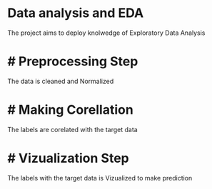 # Data analysis and EDA

The project aims to deploy knolwedge of Exploratory Data Analysis 
#


# # Preprocessing Step

The data is cleaned and Normalized


# # Making Corellation

The labels are corelated with the target data

# # Vizualization Step

The labels with the target data is Vizualized to make prediction
